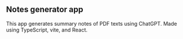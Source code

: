 ## Notes generator app

This app generates summary notes of PDF texts using ChatGPT. Made using TypeScript, vite, and React. 